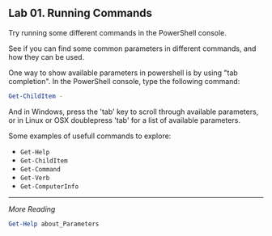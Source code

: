 ## Lab 01. Running Commands

Try running some different commands in the PowerShell console.

See if you can find some common parameters in different commands, and how they can be used.

One way to show available parameters in powershell is by using "tab completion".
In the PowerShell console, type the following command:

```PowerShell
Get-ChildItem -
```

And in Windows, press the 'tab' key to scroll through available parameters, or in Linux or OSX doublepress 'tab' for a list of available parameters.

Some examples of usefull commands to explore:

- `Get-Help`
- `Get-ChildItem`
- `Get-Command`
- `Get-Verb`
- `Get-ComputerInfo`

---

*More Reading*

```PowerShell
Get-Help about_Parameters
```
